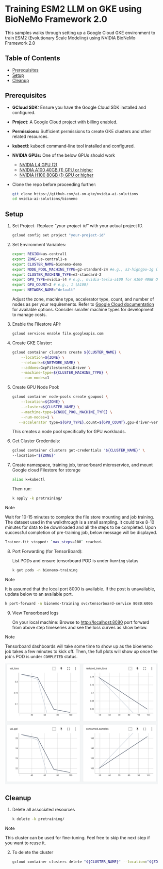 # Training ESM2 LLM on GKE using BioNeMo Framework 2.0

This samples walks through setting up a Google Cloud GKE environment to train ESM2 (Evolutionary Scale Modeling) using NVIDIA BioNeMo Framework 2.0

## Table of Contents

- [Prerequisites](#prerequisites)
- [Setup](#setup)
- [Cleanup](#cleanup)

## Prerequisites

- **GCloud SDK:** Ensure you have the Google Cloud SDK installed and configured.
- **Project:**  A Google Cloud project with billing enabled.
- **Permissions:**  Sufficient permissions to create GKE clusters and other related resources.
- **kubectl:** kubectl command-line tool installed and configured.
- **NVIDIA GPUs:** One of the below GPUs should work
  - [NVIDIA L4 GPU (2)](https://cloud.google.com/compute/docs/gpus#l4-gpus)
  - [NVIDIA A100 40GB (1) GPU or higher](https://cloud.google.com/compute/docs/gpus#a100-gpus)
  - [NVIDIA H100 80GB (1) GPU or higher](https://cloud.google.com/compute/docs/gpus#a3-series)

- Clone the repo before proceeding further:

     ```bash
     git clone https://github.com/ai-on-gke/nvidia-ai-solutions
     cd nvidia-ai-solutions/bionemo
     ```

## Setup

1. Set Project- Replace *"your-project-id"* with your actual project ID.

   ```bash
   gcloud config set project "your-project-id"
   ```
   
2. Set Environment Variables:

   ```bash
   export REGION=us-central1
   export ZONE=us-central1-a
   export CLUSTER_NAME=bionemo-demo
   export NODE_POOL_MACHINE_TYPE=g2-standard-24 #e.g., a2-highgpu-1g (A100 40GB) or a2-ultragpu-1g (A100 80GB)
   export CLUSTER_MACHINE_TYPE=e2-standard-2
   export GPU_TYPE=nvidia-l4 # e.g., nvidia-tesla-a100 for A100 40GB OR nvidia-a100-80gb (A100 80GB)
   export GPU_COUNT=2 # e.g., 1 (A100)
   export NETWORK_NAME="default"
   ```

   Adjust the zone, machine type, accelerator type, count, and number of nodes as per your requirements. Refer to [Google Cloud documentation](https://cloud.google.com/compute/docs/gpus) for available options. Consider smaller machine types for development to manage costs.

3. Enable the Filestore API:

   ```bash
   gcloud services enable file.googleapis.com
   ```

4. Create GKE Cluster:

   ```bash
   gcloud container clusters create ${CLUSTER_NAME} \
       --location=${ZONE} \
       --network=${NETWORK_NAME} \
       --addons=GcpFilestoreCsiDriver \
       --machine-type=${CLUSTER_MACHINE_TYPE} \
       --num-nodes=1
   ```

5. Create GPU Node Pool:

   ```bash
   gcloud container node-pools create gpupool \
       --location=${ZONE} \
       --cluster=${CLUSTER_NAME} \
       --machine-type=${NODE_POOL_MACHINE_TYPE} \
       --num-nodes=1 \
      --accelerator type=${GPU_TYPE},count=${GPU_COUNT},gpu-driver-version=latest
   ```

   This creates a node pool specifically for GPU workloads.

6. Get Cluster Credentials:

   ```bash
   gcloud container clusters get-credentials "${CLUSTER_NAME}" \
   --location="${ZONE}"
   ```

7. Create namespace, training job, tensorboard microservice, and mount Google cloud Filestore for storage

   ```bash
   alias k=kubectl
   ```

   Then run:

   ```bash
   k apply -k pretraining/
   ```

> [!NOTE]
> Wait for 10-15 minutes to complete the file store mounting and job training. The dataset used in the walkthrough is a small sampling. It could take 8-10 minutes for data to be downloaded and all the steps to be completed. Upon successful completion of pre-training job, below message will be displayed.

   ```bash
   Trainer.fit stopped: `max_steps=100` reached.
   ```

8. Port Forwarding (for TensorBoard):

   List PODs and ensure tensorboard POD is under `Running` status

   ```bash
   k get pods -n bionemo-training
   ```

> [!NOTE]
> It is assumed that the local port 8000 is available. If the post is unavailable, update below to an available port.

   ```bash
   k port-forward -n bionemo-training svc/tensorboard-service 8080:6006
   ```

9. View Tensorboard logs

   On your local machine: Browse to <http://localhost:8080> port forward from above step timeseries and see the loss curves as show below.

> [!NOTE]
> Tensorboard dashboards will take some time to show up as the bioenemo job takes a few minutes to kick off. Then, the full plots will show up once the job's POD is under `COMPLETED` status.

[<img src="./images/tensorboard-results.png" width="750"/>](HighLevelArch)

## Cleanup

1. Delete all associated resources

   ```bash
   k delete -k pretraining/
   ```

> [!NOTE]
> This cluster can be used for fine-tuning. Feel free to skip the next step if you want to reuse it.

2. To delete the cluster

   ```bash
   gcloud container clusters delete "${CLUSTER_NAME}" --location="${ZONE}" --quiet
   ```
